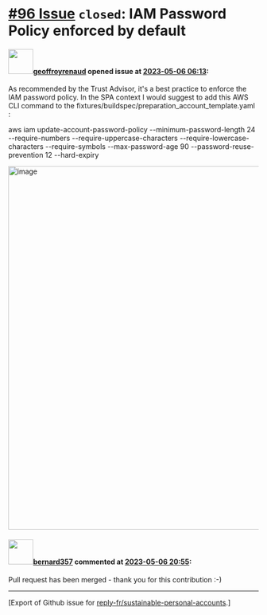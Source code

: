 # [\#96 Issue](https://github.com/reply-fr/sustainable-personal-accounts/issues/96) `closed`: IAM Password Policy enforced by default

#### <img src="https://avatars.githubusercontent.com/u/24882734?v=4" width="50">[geoffroyrenaud](https://github.com/geoffroyrenaud) opened issue at [2023-05-06 06:13](https://github.com/reply-fr/sustainable-personal-accounts/issues/96):

As recommended by the Trust Advisor, it's a best practice to enforce the IAM password policy.
In the SPA context I would suggest to add this AWS CLI command to the fixtures/buildspec/preparation_account_template.yaml :

aws iam update-account-password-policy --minimum-password-length 24 --require-numbers --require-uppercase-characters --require-lowercase-characters --require-symbols --max-password-age 90 --password-reuse-prevention 12 --hard-expiry

<img width="730" alt="image" src="https://user-images.githubusercontent.com/24882734/236603823-107adff3-fa86-42a3-bae2-dd5a527039f5.png">


#### <img src="https://avatars.githubusercontent.com/u/235078?v=4" width="50">[bernard357](https://github.com/bernard357) commented at [2023-05-06 20:55](https://github.com/reply-fr/sustainable-personal-accounts/issues/96#issuecomment-1537221756):

Pull request has been merged - thank you for this contribution :-)


-------------------------------------------------------------------------------



[Export of Github issue for [reply-fr/sustainable-personal-accounts](https://github.com/reply-fr/sustainable-personal-accounts).]
